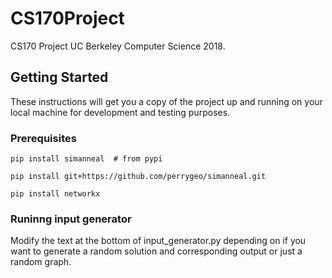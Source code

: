 # CS170Project

CS170 Project UC Berkeley Computer Science 2018.  

## Getting Started

These instructions will get you a copy of the project up and running on your local machine for development and testing purposes.   

### Prerequisites

```
pip install simanneal  # from pypi

pip install git+https://github.com/perrygeo/simanneal.git    
  
pip install networkx  
```

### Runinng input generator  
Modify the text at the bottom of input_generator.py depending on if you want to generate a random solution and corresponding output or just a random graph.
